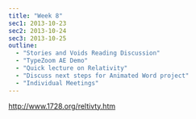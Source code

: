 ```yaml
---
title: "Week 8"
sec1: 2013-10-23
sec2: 2013-10-24
sec3: 2013-10-25
outline:
  - "Stories and Voids Reading Discussion"
  - "TypeZoom AE Demo"
  - "Quick lecture on Relativity"
  - "Discuss next steps for Animated Word project"
  - "Individual Meetings"
---
```


http://www.1728.org/reltivty.htm
